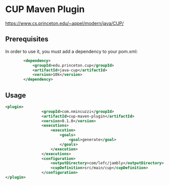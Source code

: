 # CUP Maven Plugin


https://www.cs.princeton.edu/~appel/modern/java/CUP/

## Prerequisites

In order to use it, you must add a dependency to your pom.xml:

``` xml
        <dependency>
            <groupId>edu.princeton.cup</groupId>
            <artifactId>java-cup</artifactId>
            <version>10k</version>
        </dependency>
```
## Usage

``` xml
<plugin>
                <groupId>com.nmincuzzi</groupId>
                <artifactId>cup-maven-plugin</artifactId>
                <version>0.1.0</version>
                <executions>
                    <execution>
                        <goals>
                            <goal>generate</goal>
                        </goals>
                    </execution>
                </executions>
                <configuration>
                    <outputDirectory>com/lefc/jambly</outputDirectory>
                    <cupDefinition>src/main/cup</cupDefinition>
                </configuration>
</plugin>
```
